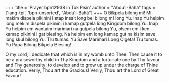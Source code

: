 +++
title = 'Prayer bpn12938 in Tok Pisin'
author = "Abdu'l-Bahá"
tags = ['lang-tpi', 'bpn-unsorted', "Abdu'l-Bahá"]
+++
O Bikpela bilong mi!  Mi makim dispela pikinini i stap insait long bel bilong mi long Yu.  Inap Yu helpim long mekim dispela pikinini i kamap gutpela long Kingdom bilong Yu.  Inap Yu helpim em wantaim marimari na gutpela bilong Yu, olsem em i ken kamap pikinini i gat blesing.  Na helpim em long kamap gut na kisim save long skul bilong Yu.  Tru tumas.  Yu Save Marimari Long Olgeta!  Tru tumas.  Yu Papa Bilong Bikpela Blesing! 


O my Lord, I dedicate that which is in my womb unto Thee. Then cause it to be a praiseworthy child in Thy Kingdom and a fortunate one by Thy favour and Thy generosity; to develop and to grow up under the charge of Thine education.  Verily, Thou art the Gracious!  Verily, Thou art the Lord of Great Favour!
